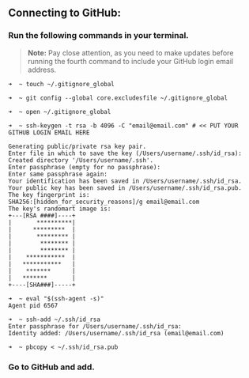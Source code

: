 ## **Connecting to GitHub:**

### Run the following commands in your terminal.
> **Note:** Pay close attention, as you need to make updates before running the fourth command to include your GitHub login email address.

```
➜  ~ touch ~/.gitignore_global

➜  ~ git config --global core.excludesfile ~/.gitignore_global

➜  ~ open ~/.gitignore_global

➜  ~ ssh-keygen -t rsa -b 4096 -C "email@email.com" # << PUT YOUR GITHUB LOGIN EMAIL HERE

Generating public/private rsa key pair.
Enter file in which to save the key (/Users/username/.ssh/id_rsa):
Created directory '/Users/username/.ssh'.
Enter passphrase (empty for no passphrase):
Enter same passphrase again:
Your identification has been saved in /Users/username/.ssh/id_rsa.
Your public key has been saved in /Users/username/.ssh/id_rsa.pub.
The key fingerprint is:
SHA256:[hidden_for_security_reasons]/g email@email.com
The key's randomart image is:
+---[RSA ####]----+
|       **********|
|      *********  |
|       ********* |
|        ******** |
|        ******** |
|    ***********  |
|   ***********   |
|    *******      |
|   *******       |
+----[SHA###]-----+

➜  ~ eval "$(ssh-agent -s)"
Agent pid 6567

➜  ~ ssh-add ~/.ssh/id_rsa
Enter passphrase for /Users/username/.ssh/id_rsa:
Identity added: /Users/username/.ssh/id_rsa (email@email.com)

➜  ~ pbcopy < ~/.ssh/id_rsa.pub
```
### **Go to GitHub and add.**
